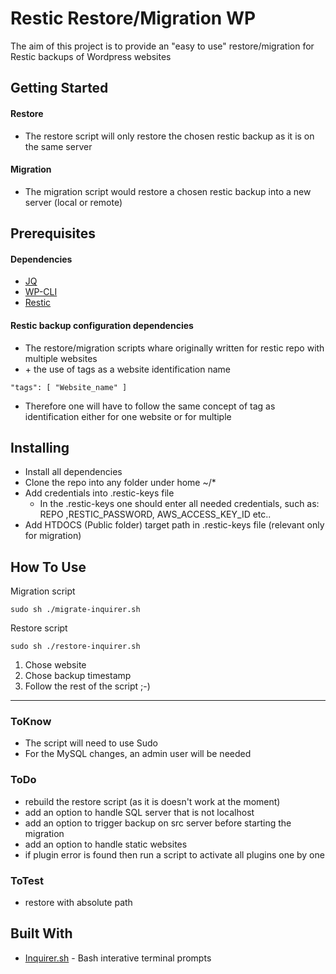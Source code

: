 # Restic Restore/Migration WP

The aim of this project is to provide an "easy to use" restore/migration for Restic backups of Wordpress websites

## Getting Started
#### Restore  
  - The restore script will only restore the chosen restic backup as it is on the same server 
#### Migration
  - The migration script would restore a chosen restic backup into a new server (local or remote)


## Prerequisites
#### Dependencies 
* [JQ](https://stedolan.github.io/jq/)
* [WP-CLI](https://wp-cli.org/)
* [Restic](https://restic.net/)

#### Restic backup configuration dependencies
- The restore/migration scripts whare originally written for restic repo with multiple websites 
-  \+ the use of tags as a website identification name
```
"tags": [ "Website_name" ]
```
- Therefore one will have to follow the same concept of tag as identification either for one website or for multiple 


## Installing
- Install all dependencies 
- Clone the repo into any folder under home  ~/*
- Add credentials into .restic-keys file 
  - In the .restic-keys one should enter all needed credentials, such as: REPO ,RESTIC_PASSWORD, AWS_ACCESS_KEY_ID etc..
- Add HTDOCS (Public folder) target path in .restic-keys file (relevant only for migration) 


## How To Use 

Migration script 
```
sudo sh ./migrate-inquirer.sh
```

Restore script

```
sudo sh ./restore-inquirer.sh
```

1. Chose website 
2. Chose backup timestamp 
3. Follow the rest of the script ;-)

----------------

### ToKnow
- The script will need to use Sudo 
- For the MySQL changes, an admin user will be needed 

### ToDo 
- rebuild the restore script (as it is doesn't work at the moment) 
- add an option to handle SQL server that is not localhost
- add an option to trigger backup on src server before starting the migration
- add an option to handle static websites
- if plugin error is found then run a script to activate all plugins one by one

### ToTest 
- restore with absolute path

## Built With

* [Inquirer.sh](https://github.com/tanhauhau/Inquirer.sh) - Bash interative terminal prompts
